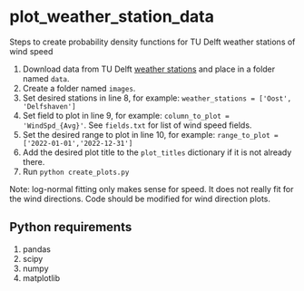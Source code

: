 # plot_weather_station_data

Steps to create probability density functions for TU Delft weather stations of wind speed

1. Download data from TU Delft [weather stations](https://weather.tudelft.nl/csv/) and place in a folder named ```data```.
2. Create a folder named ```images```.
3. Set desired stations in line 8, for example: ```weather_stations = ['Oost', 'Delfshaven']```
4. Set field to plot in line 9, for example: ```column_to_plot = 'WindSpd_{Avg}'```. See ```fields.txt``` for list of wind speed fields.
5. Set the desired range to plot in line 10, for example: ```range_to_plot = ['2022-01-01','2022-12-31']```
6. Add the desired plot title to the ```plot_titles``` dictionary if it is not already there.
7. Run ```python create_plots.py```

Note: log-normal fitting only makes sense for speed. It does not really fit for the wind directions. Code should be modified for wind direction plots.

## Python requirements
1. pandas
2. scipy
4. numpy
5. matplotlib
